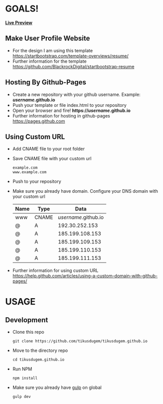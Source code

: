# GOALS!

**[Live Preview](http://rothem.info/)**

## Make User Profile Website

- For the design I am using this template https://startbootstrap.com/template-overviews/resume/
- Further information for the template https://github.com/BlackrockDigital/startbootstrap-resume

## Hosting By Github-Pages

- Create a new repository with your github username. Example: ***username*.github.io**
- Push your template or file index.html to your repository
- Open your browser and fire! **https://*username*.github.io**
- Further information for hosting in github-pages https://pages.github.com

## Using Custom URL

- Add CNAME file to your root folder
- Save CNAME file with your custom url
    ```
    example.com
    www.example.com
    ```
- Push to your repository
- Make sure you already have domain. Configure your DNS domain with your custom url

    Name | Type | Data
    --- | --- | ---
    www | CNAME | *username*.github.io
    @ | A | 192.30.252.153
    @ | A | 185.199.108.153
    @ | A | 185.199.109.153
    @ | A | 185.199.110.153
    @ | A | 185.199.111.153

- Further information for using custom URL https://help.github.com/articles/using-a-custom-domain-with-github-pages/


# USAGE

## Development
- Clone this repo
    ```
    git clone https://github.com/tikusdugem/tikusdugem.github.io
    ```
- Move to the directory repo
    ```
    cd tikusdugem.github.io
    ```
- Run NPM
    ```
    npm install
    ```
- Make sure you already have [gulp](https://gulpjs.com/) on global
    ```
    gulp dev
    ```